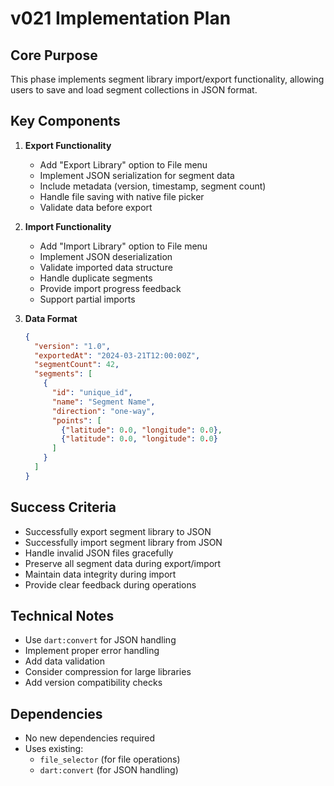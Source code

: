 # v021 Implementation Plan

## Core Purpose
This phase implements segment library import/export functionality, allowing users to save and load segment collections in JSON format.

## Key Components
1. **Export Functionality**
   - Add "Export Library" option to File menu
   - Implement JSON serialization for segment data
   - Include metadata (version, timestamp, segment count)
   - Handle file saving with native file picker
   - Validate data before export

2. **Import Functionality**
   - Add "Import Library" option to File menu
   - Implement JSON deserialization
   - Validate imported data structure
   - Handle duplicate segments
   - Provide import progress feedback
   - Support partial imports

3. **Data Format**
   ```json
   {
     "version": "1.0",
     "exportedAt": "2024-03-21T12:00:00Z",
     "segmentCount": 42,
     "segments": [
       {
         "id": "unique_id",
         "name": "Segment Name",
         "direction": "one-way",
         "points": [
           {"latitude": 0.0, "longitude": 0.0},
           {"latitude": 0.0, "longitude": 0.0}
         ]
       }
     ]
   }
   ```

## Success Criteria
- Successfully export segment library to JSON
- Successfully import segment library from JSON
- Handle invalid JSON files gracefully
- Preserve all segment data during export/import
- Maintain data integrity during import
- Provide clear feedback during operations

## Technical Notes
- Use `dart:convert` for JSON handling
- Implement proper error handling
- Add data validation
- Consider compression for large libraries
- Add version compatibility checks

## Dependencies
- No new dependencies required
- Uses existing:
  - `file_selector` (for file operations)
  - `dart:convert` (for JSON handling) 